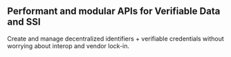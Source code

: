 ## Performant and modular APIs for Verifiable Data and SSI
Create and manage decentralized identifiers + verifiable credentials without worrying about interop and vendor lock-in.
